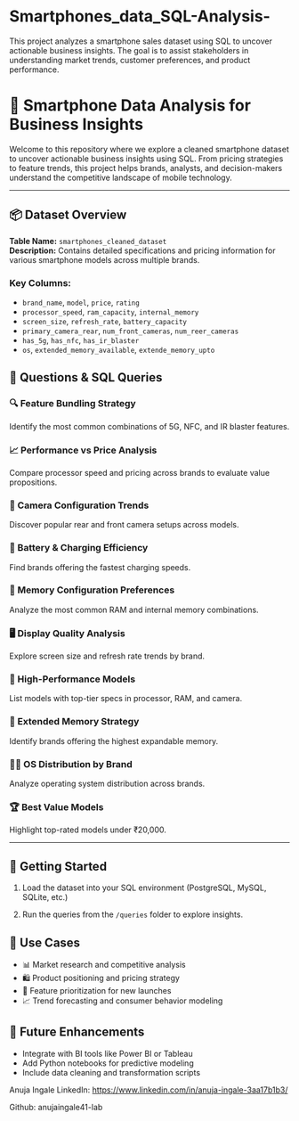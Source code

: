 # Smartphones_data_SQL-Analysis-
This project analyzes a smartphone sales dataset using SQL to uncover actionable business insights. The goal is to assist stakeholders in understanding market trends, customer preferences, and product performance.

# 📱 Smartphone Data Analysis for Business Insights

Welcome to this repository where we explore a cleaned smartphone dataset to uncover actionable business insights using SQL. From pricing strategies to feature trends, this project helps brands, analysts, and decision-makers understand the competitive landscape of mobile technology.

---

## 📦 Dataset Overview

**Table Name:** `smartphones_cleaned_dataset`  
**Description:** Contains detailed specifications and pricing information for various smartphone models across multiple brands.

### Key Columns:
- `brand_name`, `model`, `price`, `rating`
- `processor_speed`, `ram_capacity`, `internal_memory`
- `screen_size`, `refresh_rate`, `battery_capacity`
- `primary_camera_rear`, `num_front_cameras`, `num_reer_cameras`
- `has_5g`, `has_nfc`, `has_ir_blaster`
- `os`, `extended_memory_available`, `extende_memory_upto`

## 🎯  Questions & SQL Queries

### 🔍 Feature Bundling Strategy
Identify the most common combinations of 5G, NFC, and IR blaster features.

### 📈 Performance vs Price Analysis
Compare processor speed and pricing across brands to evaluate value propositions.

### 📸 Camera Configuration Trends
Discover popular rear and front camera setups across models.

### 🔋 Battery & Charging Efficiency
Find brands offering the fastest charging speeds.

### 🧮 Memory Configuration Preferences
Analyze the most common RAM and internal memory combinations.

### 🖥️ Display Quality Analysis
Explore screen size and refresh rate trends by brand.

### 🧪 High-Performance Models
List models with top-tier specs in processor, RAM, and camera.

### 🧭 Extended Memory Strategy
Identify brands offering the highest expandable memory.

### 🧑‍💻 OS Distribution by Brand
Analyze operating system distribution across brands.

### 🏆 Best Value Models
Highlight top-rated models under ₹20,000.

---

## 🚀 Getting Started
1. Load the dataset into your SQL environment (PostgreSQL, MySQL, SQLite, etc.)

2. Run the queries from the `/queries` folder to explore insights.

## 📌 Use Cases

- 📊 Market research and competitive analysis  
- 🛍️ Product positioning and pricing strategy  
- 📱 Feature prioritization for new launches  
- 📈 Trend forecasting and consumer behavior modeling  

## 🧠 Future Enhancements

- Integrate with BI tools like Power BI or Tableau  
- Add Python notebooks for predictive modeling  
- Include data cleaning and transformation scripts  

Anuja Ingale
LinkedIn: https://www.linkedin.com/in/anuja-ingale-3aa17b1b3/

Github: anujaingale41-lab
